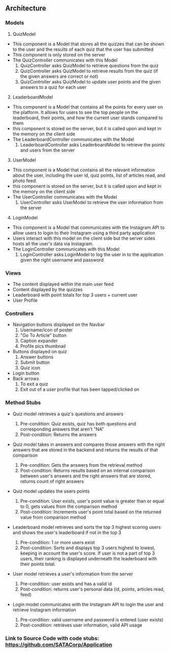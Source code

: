 ## Architecture
### Models
1. QuizModel
  * This component is a Model that stores all the quizzes that can be shown to the user and the results of each quiz that the user has submitted 
  * This component is only stored on the server 
  * The QuizController communicates with this Model 
    1. QuizController asks QuizModel to retrieve questions from the quiz 
    2. QuizController asks QuizModel to retrieve results from the quiz (if the given answers are correct or not)
    3. QuizController asks QuizModel to update user points and the given answers to a quiz for each user


2. LeaderboardModel
  * This component is a Model that contains all the points for every user on the platform. It allows for users to see the top people on the leaderboard, their points, and how the current user stands compared to them 
  * this component is stored on the server, but it is called upon and kept in the memory on the client side
  * The LeaderboardController communicates with the Model
    1. LeaderboardController asks LeaderboardModel to retrieve the points and users from the server 
    
3. UserModel
  * This component is a Model that contains all the relevant information about the user, including the user id, quiz points, list of articles read, and photo feed.
  * this component is stored on the server, but it is called upon and kept in the memory on the client side
  * The UserController communicates with the Model
    1. UserController asks UserModel to retrieve the user information from the server
    
4. LoginModel
  * This component is a Model that communicates with the Instagram API to allow users to login to their Instagram using a third party application 
  * Users interact with this model on the client side but the server sides hosts all the user's data via Instagram.
  * The LoginController communicates with this Model
    1. LoginController asks LoginModel to log the user in to the application given the right username and password 
    
    
### Views
* The content displayed within the main user feed
* Content displayed by the quizzes
* Leaderboard with point totals for top 3 users + current user
* User Profile
### Controllers
* Navigation buttons displayed on the Navbar
   1. Username/icon of poster
   2. "Go To Article" button
   3. Caption expander
   4. Profile pics thumbnail
* Buttons displayed on quiz
   1. Answer buttons
   2. Submit button
   3. Quiz icon
* Login button
* Back arrows
   1. To exit a quiz
   2. Exit out of a user profile that has been tapped/clicked on

### Method Stubs
* Quiz model retrieves a quiz's questions and answers
   1. Pre-condition: Quiz exists, quiz has both questions and corresponding answers that aren't "NA"
   2. Post-condition: Returns the answers
  
* Quiz model takes in answers and compares those answers with the right answers that are stored in the backend and returns the results of that comparison
   1. Pre-condition: Gets the answers from the retrieval method
   2. Post-condition: Returns results based on an internal comparison between user's answers and the right answers that are stored, returns count of right answers

* Quiz model updates the users points
   1. Pre-condition: User exists, user's point value is greater than or equal to 0, gets values from the comparison method 
   2. Post-condition: Increments user's point total based on the returned value from comparison method
   
* Leaderboard model retrieves and sorts the top 3 highest scoring users and shows the user's leaderboard if not in the top 3 
   1. Pre-condition: 1 or more users exist 
   2. Post-condition: Sorts and displays top 3 users highest to lowest, keeping in account the user's score. If user is not a part of top 3 users, their ranking is displayed underneath the leaderboard with their points total. 

* User model retrieves a user's information from the server
   1. Pre-condition: user exists and has a valid id
   2. Post-condition: returns user's personal data (id, points, articles read, feed)

* Login model communicates with the Instagram API to login the user and retrieve Instagram information
   1. Pre-condition: valid username and password is entered (user exists)
   2. Post-condition: retrieves user information, valid API usage
   
   
 ###  Link to Source Code with code stubs: https://github.com/SATACorp/Application





  





